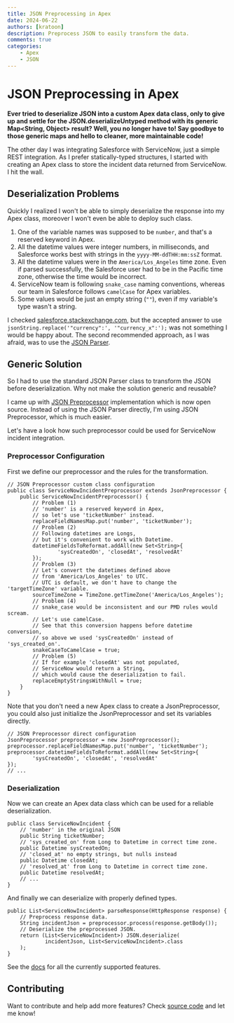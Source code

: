 ```yaml
---
title: JSON Preprocessing in Apex
date: 2024-06-22
authors: [kratoon]
description: Preprocess JSON to easily transform the data.
comments: true
categories:
    - Apex
    - JSON
---
```


# JSON Preprocessing in Apex

**Ever tried to deserialize JSON into a custom Apex data class, only to give up
and settle for the JSON.deserializeUntyped method with its generic
Map&lt;String, Object> result? Well, you no longer have to! Say goodbye to those
generic maps and hello to cleaner, more maintainable code!**

The other day I was integrating Salesforce with ServiceNow, just a simple REST
integration. As I prefer statically-typed structures, I started with creating an
Apex class to store the incident data returned from ServiceNow. I hit the wall.

<!-- more -->

## Deserialization Problems

Quickly I realized I won't be able to simply deserialize the response into my
Apex class, moreover I won't even be able to deploy such class.

1. One of the variable names was supposed to be `number`, and that's a reserved
   keyword in Apex.
2. All the datetime values were integer numbers, in milliseconds, and Salesforce
   works best with strings in the `yyyy-MM-ddTHH:mm:ssZ` format.
3. All the datetime values were in the `America/Los_Angeles` time zone. Even if
   parsed successfully, the Salesforce user had to be in the Pacific time zone,
   otherwise the time would be incorrect.
4. ServiceNow team is following `snake_case` naming conventions, whereas our
   team in Salesforce follows `camelCase` for Apex variables.
5. Some values would be just an empty string (`""`), even if my variable's type
   wasn't a string.

I checked [salesforce.stackexchange.com], but the accepted answer to use
`jsonString.replace('"currency":', '"currency_x":');` was not something I would
be happy about. The second recommended approach, as I was afraid, was to use the
[JSON Parser].

## Generic Solution

So I had to use the standard JSON Parser class to transform the JSON before
deserialization. Why not make the solution generic and reusable?

I came up with [JSON Preprocessor] implementation which is now open source.
Instead of using the JSON Parser directly, I'm using JSON Preprocessor, which is
much easier.

Let's have a look how such preprocessor could be used for ServiceNow incident
integration.

### Preprocessor Configuration

First we define our preprocessor and the rules for the transformation.

```apex
// JSON Preprocessor custom class configuration
public class ServiceNowIncidentPreprocessor extends JsonPreprocessor {
    public ServiceNowIncidentPreprocessor() {
        // Problem (1)
        // 'number' is a reserved keyword in Apex,
        // so let's use 'ticketNumber' instead.
        replaceFieldNamesMap.put('number', 'ticketNumber');
        // Problem (2)
        // Following datetimes are Longs,
        // but it's convenient to work with Datetime.
        datetimeFieldsToReformat.addAll(new Set<String>{
                'sysCreatedOn', 'closedAt', 'resolvedAt'
        });
        // Problem (3)
        // Let's convert the datetimes defined above
        // from 'America/Los_Angeles' to UTC.
        // UTC is default, we don't have to change the 'targetTimeZone' variable.
        sourceTimeZone = TimeZone.getTimeZone('America/Los_Angeles');
        // Problem (4)
        // snake_case would be inconsistent and our PMD rules would scream.
        // Let's use camelCase.
        // See that this conversion happens before datetime conversion,
        // so above we used 'sysCreatedOn' instead of 'sys_created_on'.
        snakeCaseToCamelCase = true;
        // Problem (5)
        // If for example 'closedAt' was not populated,
        // ServiceNow would return a String,
        // which would cause the deserialization to fail.
        replaceEmptyStringsWithNull = true;
    }
}
```

Note that you don't need a new Apex class to create a JsonPreprocessor, you
could also just initialize the JsonPreprocessor and set its variables directly.

```apex
// JSON Preprocessor direct configuration
JsonPreprocessor preprocessor = new JsonPreprocessor();
preprocessor.replaceFieldNamesMap.put('number', 'ticketNumber');
preprocessor.datetimeFieldsToReformat.addAll(new Set<String>{
        'sysCreatedOn', 'closedAt', 'resolvedAt'
});
// ...
```

### Deserialization

Now we can create an Apex data class which can be used for a reliable
deserialization.

```apex
public class ServiceNowIncident {
    // 'number' in the original JSON
    public String ticketNumber;
    // 'sys_created_on' from Long to Datetime in correct time zone.
    public Datetime sysCreatedOn;
    // 'closed_at' no empty strings, but nulls instead
    public Datetime closedAt;
    // 'resolved_at' from Long to Datetime in correct time zone.
    public Datetime resolvedAt;
    // ...
}
```

And finally we can deserialize with properly defined types.

```apex
public List<ServiceNowIncident> parseResponse(HttpResponse response) {
    // Preprocess response data.
    String incidentJson = preprocessor.process(response.getBody());
    // Deserialize the preprocessed JSON.
    return (List<ServiceNowIncident>) JSON.deserialize(
            incidentJson, List<ServiceNowIncident>.class
    );
}
```

See the [docs] for all the currently supported features.

## Contributing

Want to contribute and help add more features? Check [source code] and let me
know!

[source code]:
    https://github.com/kratapps/component-library/blob/main/src/library/classes/JsonPreprocessor.cls
[JSON Preprocessor]:
    https://github.com/kratapps/component-library/blob/main/src/library/classes/JsonPreprocessor.cls
[docs]: https://docs.kratapps.com/component-library/json-preprocessor/
[salesforce.stackexchange.com]:
    https://salesforce.stackexchange.com/questions/2276/how-do-you-deserialize-json-properties-that-are-reserved-words-in-apex
[JSON Parser]:
    https://developer.salesforce.com/docs/atlas.en-us.apexref.meta/apexref/apex_class_System_JsonParser.htm
